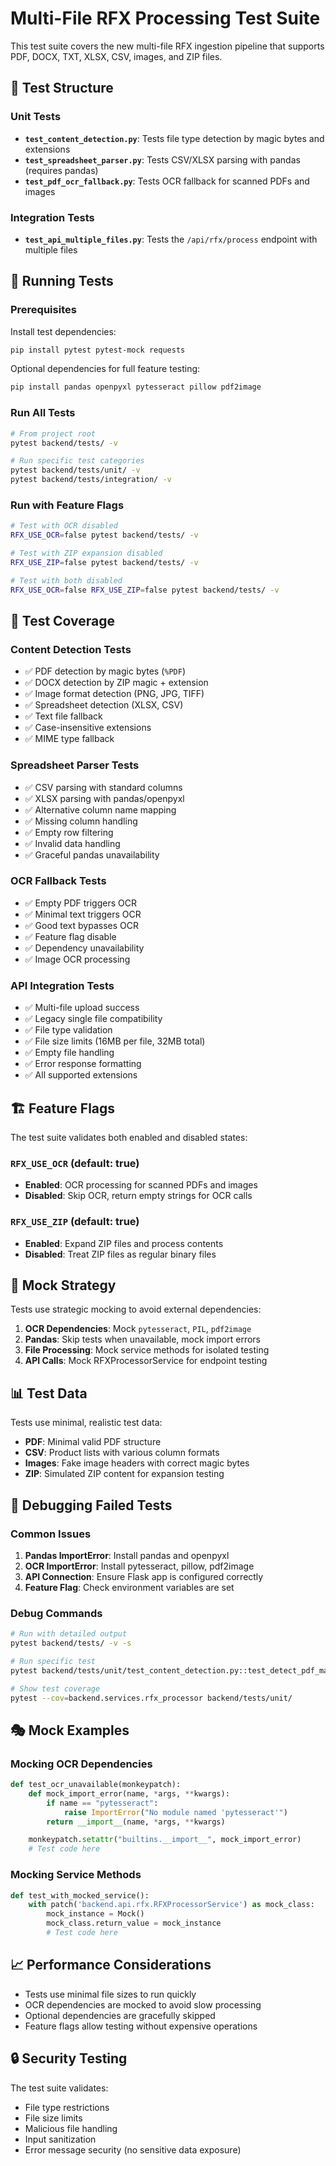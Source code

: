 # Multi-File RFX Processing Test Suite

This test suite covers the new multi-file RFX ingestion pipeline that supports PDF, DOCX, TXT, XLSX, CSV, images, and ZIP files.

## 🧪 Test Structure

### Unit Tests

- **`test_content_detection.py`**: Tests file type detection by magic bytes and extensions
- **`test_spreadsheet_parser.py`**: Tests CSV/XLSX parsing with pandas (requires pandas)
- **`test_pdf_ocr_fallback.py`**: Tests OCR fallback for scanned PDFs and images

### Integration Tests

- **`test_api_multiple_files.py`**: Tests the `/api/rfx/process` endpoint with multiple files

## 🚀 Running Tests

### Prerequisites

Install test dependencies:

```bash
pip install pytest pytest-mock requests
```

Optional dependencies for full feature testing:

```bash
pip install pandas openpyxl pytesseract pillow pdf2image
```

### Run All Tests

```bash
# From project root
pytest backend/tests/ -v

# Run specific test categories
pytest backend/tests/unit/ -v
pytest backend/tests/integration/ -v
```

### Run with Feature Flags

```bash
# Test with OCR disabled
RFX_USE_OCR=false pytest backend/tests/ -v

# Test with ZIP expansion disabled
RFX_USE_ZIP=false pytest backend/tests/ -v

# Test with both disabled
RFX_USE_OCR=false RFX_USE_ZIP=false pytest backend/tests/ -v
```

## 🎯 Test Coverage

### Content Detection Tests

- ✅ PDF detection by magic bytes (`%PDF`)
- ✅ DOCX detection by ZIP magic + extension
- ✅ Image format detection (PNG, JPG, TIFF)
- ✅ Spreadsheet detection (XLSX, CSV)
- ✅ Text file fallback
- ✅ Case-insensitive extensions
- ✅ MIME type fallback

### Spreadsheet Parser Tests

- ✅ CSV parsing with standard columns
- ✅ XLSX parsing with pandas/openpyxl
- ✅ Alternative column name mapping
- ✅ Missing column handling
- ✅ Empty row filtering
- ✅ Invalid data handling
- ✅ Graceful pandas unavailability

### OCR Fallback Tests

- ✅ Empty PDF triggers OCR
- ✅ Minimal text triggers OCR
- ✅ Good text bypasses OCR
- ✅ Feature flag disable
- ✅ Dependency unavailability
- ✅ Image OCR processing

### API Integration Tests

- ✅ Multi-file upload success
- ✅ Legacy single file compatibility
- ✅ File type validation
- ✅ File size limits (16MB per file, 32MB total)
- ✅ Empty file handling
- ✅ Error response formatting
- ✅ All supported extensions

## 🏗️ Feature Flags

The test suite validates both enabled and disabled states:

### `RFX_USE_OCR` (default: true)

- **Enabled**: OCR processing for scanned PDFs and images
- **Disabled**: Skip OCR, return empty strings for OCR calls

### `RFX_USE_ZIP` (default: true)

- **Enabled**: Expand ZIP files and process contents
- **Disabled**: Treat ZIP files as regular binary files

## 🔧 Mock Strategy

Tests use strategic mocking to avoid external dependencies:

1. **OCR Dependencies**: Mock `pytesseract`, `PIL`, `pdf2image`
2. **Pandas**: Skip tests when unavailable, mock import errors
3. **File Processing**: Mock service methods for isolated testing
4. **API Calls**: Mock RFXProcessorService for endpoint testing

## 📊 Test Data

Tests use minimal, realistic test data:

- **PDF**: Minimal valid PDF structure
- **CSV**: Product lists with various column formats
- **Images**: Fake image headers with correct magic bytes
- **ZIP**: Simulated ZIP content for expansion testing

## 🐛 Debugging Failed Tests

### Common Issues

1. **Pandas ImportError**: Install pandas and openpyxl
2. **OCR ImportError**: Install pytesseract, pillow, pdf2image
3. **API Connection**: Ensure Flask app is configured correctly
4. **Feature Flag**: Check environment variables are set

### Debug Commands

```bash
# Run with detailed output
pytest backend/tests/ -v -s

# Run specific test
pytest backend/tests/unit/test_content_detection.py::test_detect_pdf_magic -v

# Show test coverage
pytest --cov=backend.services.rfx_processor backend/tests/unit/
```

## 🎭 Mock Examples

### Mocking OCR Dependencies

```python
def test_ocr_unavailable(monkeypatch):
    def mock_import_error(name, *args, **kwargs):
        if name == "pytesseract":
            raise ImportError("No module named 'pytesseract'")
        return __import__(name, *args, **kwargs)

    monkeypatch.setattr("builtins.__import__", mock_import_error)
    # Test code here
```

### Mocking Service Methods

```python
def test_with_mocked_service():
    with patch('backend.api.rfx.RFXProcessorService') as mock_class:
        mock_instance = Mock()
        mock_class.return_value = mock_instance
        # Test code here
```

## 📈 Performance Considerations

- Tests use minimal file sizes to run quickly
- OCR dependencies are mocked to avoid slow processing
- Optional dependencies are gracefully skipped
- Feature flags allow testing without expensive operations

## 🔒 Security Testing

The test suite validates:

- File type restrictions
- File size limits
- Malicious file handling
- Input sanitization
- Error message security (no sensitive data exposure)
